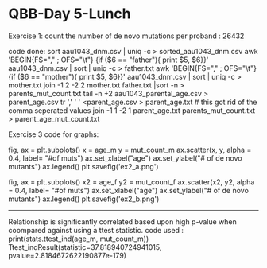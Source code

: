 # QBB-Day 5-Lunch 

Exercise 1:
count the number of de novo mutations per proband : 26432

code done: 
sort aau1043_dnm.csv | uniq -c > sorted_aau1043_dnm.csv
awk 'BEGIN{FS="," ; OFS="\t"} {if ($6 == "father"){ print $5, $6}}' aau1043_dnm.csv | sort | uniq -c > father.txt
awk 'BEGIN{FS="," ; OFS="\t"} {if ($6 == "mother"){ print $5, $6}}' aau1043_dnm.csv | sort | uniq -c > mother.txt
join -1 2 -2 2 mother.txt father.txt |sort -n > parents_mut_count.txt
tail -n +2 aau1043_parental_age.csv > parent_age.csv
tr ',' ' ' <parent_age.csv > parent_age.txt # this got rid of the comma seperated values
 join -1 1 -2 1 parent_age.txt parents_mut_count.txt > parent_age_mut_count.txt
 
Exercise 3
code for graphs:

fig, ax = plt.subplots()
x = age_m
y = mut_count_m
ax.scatter(x, y, alpha = 0.4, label= "#of muts")
ax.set_xlabel("age")
ax.set_ylabel("# of de novo mutants")
ax.legend()
plt.savefig('ex2_a.png')
 
fig, ax = plt.subplots()
x2 = age_f
y2 = mut_count_f
ax.scatter(x2, y2, alpha = 0.4, label= "#of muts")
ax.set_xlabel("age")
ax.set_ylabel("# of de novo mutants")
ax.legend()
plt.savefig('ex2_b.png')

---

Relationship is significantly correlated based upon high p-value when coompared against using a ttest statistic. 
code used : print(stats.ttest_ind(age_m, mut_count_m))
Ttest_indResult(statistic=37.818940724941015, pvalue=2.8184672622190877e-179)








